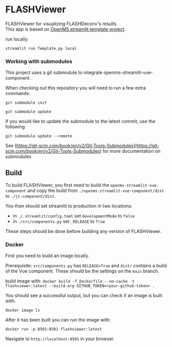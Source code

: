 # FLASHViewer

FLASHViewer for visualizing FLASHDeconv's results \
This app is based on [OpenMS streamlit template project](https://github.com/OpenMS/streamlit-template).

run locally:

`streamlit run Template.py local`

### Working with submodules

This project uses a git submodule to integrate openms-streamlit-vue-component.

When checking out this repository you will need to run a few extra commands:

`git submodule init`

`git submodule update`

If you would like to update the submodule to the latest commit, use the following:

`git submodule update --remote`

See [https://git-scm.com/book/en/v2/Git-Tools-Submodules](https://git-scm.com/book/en/v2/Git-Tools-Submodules)
for more documentation on submodules

## Build

To build FLASHViewer, you first need to build the `openms-streamlit-vue-component`
and copy the build from `./openms-streamlit-vue-component/dist` to 
`./js-component/dist`.

You then should set streamlit to production in two locations:

* in `./.streamlit/config.toml` set `developmentMode` to `false`
* in `./src/components.py` set `_RELEASE` to `True`

These steps should be done before building any version of FLASHViewer.

### Docker

First you need to build an image locally.

Prerequisite: `src/components.py` has `RELEASE=True` and `dist/` contains a build of the Vue
component. These should be the settings on the `main` branch.

build image with: `docker build -f Dockerfile --no-cache -t flashviewer:latest --build-arg GITHUB_TOKEN=<your-github-token> .`

You should see a successful output, but you can check if an image is built with:

`docker image ls`

After it has been built you can run the image with:

`docker run -p 8501:8501 flashviewer:latest`

Navigate to `http://localhost:8501` in your browser.
